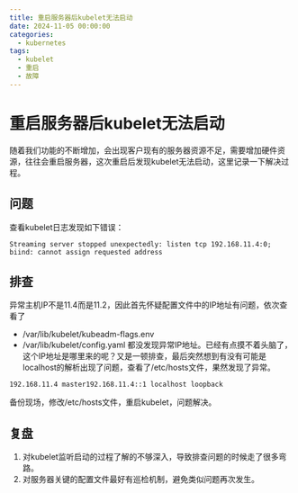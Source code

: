 ```yaml
---
title: 重启服务器后kubelet无法启动
date: 2024-11-05 00:00:00
categories:
  - kubernetes
tags:
  - kubelet
  - 重启
  - 故障
---
```

# 重启服务器后kubelet无法启动
随着我们功能的不断增加，会出现客户现有的服务器资源不足，需要增加硬件资源，往往会重启服务器，这次重启后发现kubelet无法启动，这里记录一下解决过程。
## 问题
查看kubelet日志发现如下错误：
```shell
Streaming server stopped unexpectedly: listen tcp 192.168.11.4:0; biind: cannot assign requested address
```
## 排查
异常主机IP不是11.4而是11.2，因此首先怀疑配置文件中的IP地址有问题，依次查看了
- /var/lib/kubelet/kubeadm-flags.env
- /var/lib/kubelet/config.yaml
都没发现异常IP地址。已经有点摸不着头脑了，这个IP地址是哪里来的呢？又是一顿排查，最后突然想到有没有可能是localhost的解析出现了问题，查看了/etc/hosts文件，果然发现了异常。
```shell
192.168.11.4 master192.168.11.4::1 localhost loopback
```
备份现场，修改/etc/hosts文件，重启kubelet，问题解决。
## 复盘
1. 对kubelet监听启动的过程了解的不够深入，导致排查问题的时候走了很多弯路。
2. 对服务器关键的配置文件最好有巡检机制，避免类似问题再次发生。